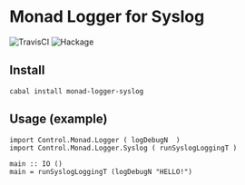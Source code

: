 # Monad Logger for Syslog

![TravisCI](https://travis-ci.org/fpco/monad-logger-syslog.svg)
![Hackage](https://img.shields.io/hackage/v/monad-logger-syslog.svg)

## Install

    cabal install monad-logger-syslog

## Usage (example)

    import Control.Monad.Logger ( logDebugN  )
    import Control.Monad.Logger.Syslog ( runSyslogLoggingT )

    main :: IO ()
    main = runSyslogLoggingT (logDebugN "HELLO!")

